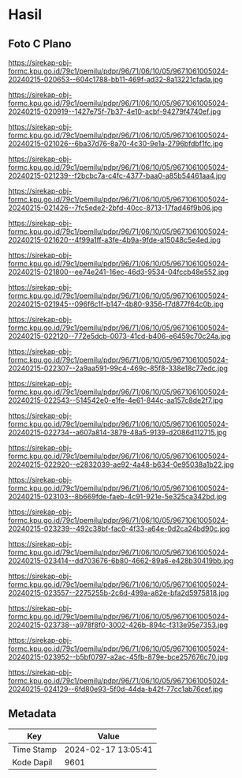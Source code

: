 # Hasil

## Foto C Plano

https://sirekap-obj-formc.kpu.go.id/79c1/pemilu/pdpr/96/71/06/10/05/9671061005024-20240215-020653--604c1788-bb11-469f-ad32-8a13221cfada.jpg

https://sirekap-obj-formc.kpu.go.id/79c1/pemilu/pdpr/96/71/06/10/05/9671061005024-20240215-020919--1427e75f-7b37-4e10-acbf-94279f4740ef.jpg

https://sirekap-obj-formc.kpu.go.id/79c1/pemilu/pdpr/96/71/06/10/05/9671061005024-20240215-021026--6ba37d76-8a70-4c30-9e1a-2796bfdbf1fc.jpg

https://sirekap-obj-formc.kpu.go.id/79c1/pemilu/pdpr/96/71/06/10/05/9671061005024-20240215-021239--f2bcbc7a-c4fc-4377-baa0-a85b54461aa4.jpg

https://sirekap-obj-formc.kpu.go.id/79c1/pemilu/pdpr/96/71/06/10/05/9671061005024-20240215-021426--7fc5ede2-2bfd-40cc-8713-17fad46f9b06.jpg

https://sirekap-obj-formc.kpu.go.id/79c1/pemilu/pdpr/96/71/06/10/05/9671061005024-20240215-021620--4f99a1ff-a3fe-4b9a-9fde-a15048c5e4ed.jpg

https://sirekap-obj-formc.kpu.go.id/79c1/pemilu/pdpr/96/71/06/10/05/9671061005024-20240215-021800--ee74e241-16ec-46d3-9534-04fccb48e552.jpg

https://sirekap-obj-formc.kpu.go.id/79c1/pemilu/pdpr/96/71/06/10/05/9671061005024-20240215-021945--096f6c1f-b147-4b80-9356-f7d877f64c0b.jpg

https://sirekap-obj-formc.kpu.go.id/79c1/pemilu/pdpr/96/71/06/10/05/9671061005024-20240215-022120--772e5dcb-0073-41cd-b406-e6459c70c24a.jpg

https://sirekap-obj-formc.kpu.go.id/79c1/pemilu/pdpr/96/71/06/10/05/9671061005024-20240215-022307--2a9aa591-99c4-469c-85f8-338e18c77edc.jpg

https://sirekap-obj-formc.kpu.go.id/79c1/pemilu/pdpr/96/71/06/10/05/9671061005024-20240215-022543--514542e0-e1fe-4e61-844c-aa157c8de2f7.jpg

https://sirekap-obj-formc.kpu.go.id/79c1/pemilu/pdpr/96/71/06/10/05/9671061005024-20240215-022734--a607a814-3879-48a5-9139-d2086d112715.jpg

https://sirekap-obj-formc.kpu.go.id/79c1/pemilu/pdpr/96/71/06/10/05/9671061005024-20240215-022920--e2832039-ae92-4a48-b634-0e95038a1b22.jpg

https://sirekap-obj-formc.kpu.go.id/79c1/pemilu/pdpr/96/71/06/10/05/9671061005024-20240215-023103--8b669fde-faeb-4c91-921e-5e325ca342bd.jpg

https://sirekap-obj-formc.kpu.go.id/79c1/pemilu/pdpr/96/71/06/10/05/9671061005024-20240215-023239--492c38bf-fac0-4f33-a64e-0d2ca24bd90c.jpg

https://sirekap-obj-formc.kpu.go.id/79c1/pemilu/pdpr/96/71/06/10/05/9671061005024-20240215-023414--dd703676-6b80-4662-89a6-e428b30419bb.jpg

https://sirekap-obj-formc.kpu.go.id/79c1/pemilu/pdpr/96/71/06/10/05/9671061005024-20240215-023557--2275255b-2c6d-499a-a82e-bfa2d5975818.jpg

https://sirekap-obj-formc.kpu.go.id/79c1/pemilu/pdpr/96/71/06/10/05/9671061005024-20240215-023738--a978f8f0-3002-426b-894c-f313e95e7353.jpg

https://sirekap-obj-formc.kpu.go.id/79c1/pemilu/pdpr/96/71/06/10/05/9671061005024-20240215-023952--b5bf0797-a2ac-45fb-879e-bce257676c70.jpg

https://sirekap-obj-formc.kpu.go.id/79c1/pemilu/pdpr/96/71/06/10/05/9671061005024-20240215-024129--6fd80e93-5f0d-44da-b42f-77cc1ab76cef.jpg


## Metadata

| Key        | Value               |
| ---------- | ------------------- |
| Time Stamp | 2024-02-17 13:05:41 |
| Kode Dapil | 9601                |




